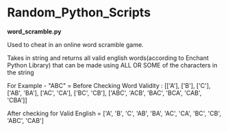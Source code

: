 # Random_Python_Scripts


<b>word_scramble.py</b>


<t>Used to cheat in an online word scramble game.


Takes in string and returns all valid english words(according to Enchant Python Library) that can be made using ALL OR SOME of the characters in the string


For Example - "ABC"  =  Before Checking Word Validity :  [['A'], ['B'], ['C'], ['AB', 'BA'], ['AC', 'CA'], ['BC', 'CB'], ['ABC', 'ACB', 'BAC', 'BCA', 'CAB', 'CBA']]


After checking for Valid English =  ['A', 'B', 'C', 'AB', 'BA', 'AC', 'CA', 'BC', 'CB', 'ABC', 'CAB']</t>



